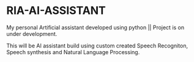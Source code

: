 # RIA-AI-ASSISTANT
My personal Artificial assistant developed using python || Project is on under development.


This will be AI assistant build using custom created Speech Recogniton, Speech synthesis and  Natural Language Processing.
